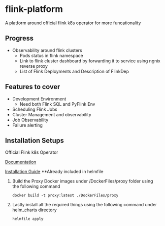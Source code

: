 # flink-platform
A platform around official flink k8s operator for more funcationality

## Progress
- Observability around flink clusters
    - Pods status in flink namespace
    - Link to flink cluster dashboard by forwarding it to service using ngnix reverse proxy
    - List of Flink Deployments and Description of FlinkDep


## Features to cover
- Development Environment
    - Need both Flink SQL and PyFlink Env
- Scheduling Flink Jobs
- Cluster Management and observability
- Job Observability
- Failure alerting 

## Installation Setups
Official Flink k8s Operator

[Documentation](https://nightlies.apache.org/flink/flink-kubernetes-operator-docs-main/)

[Installation Guide](https://nightlies.apache.org/flink/flink-kubernetes-operator-docs-main/docs/development/guide/#installing-the-operator-locally)   **Already included in helmfile    

1. Build the Proxy Docker images under /DockerFiles/proxy folder using the following command
    
    ```
    docker build -t proxy:latest ./DockerFiles/proxy
    ```

2. Lastly install all the required things using the following command under helm_charts directory
    
    ```
    helmfile apply
    ```